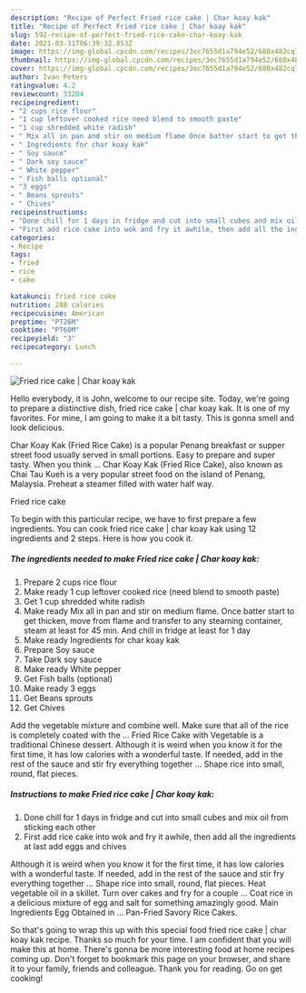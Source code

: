 ```yaml
---
description: "Recipe of Perfect Fried rice cake | Char koay kak"
title: "Recipe of Perfect Fried rice cake | Char koay kak"
slug: 592-recipe-of-perfect-fried-rice-cake-char-koay-kak
date: 2021-03-31T06:39:32.853Z
image: https://img-global.cpcdn.com/recipes/3ec7655d1a794e52/680x482cq70/fried-rice-cake-char-koay-kak-recipe-main-photo.jpg
thumbnail: https://img-global.cpcdn.com/recipes/3ec7655d1a794e52/680x482cq70/fried-rice-cake-char-koay-kak-recipe-main-photo.jpg
cover: https://img-global.cpcdn.com/recipes/3ec7655d1a794e52/680x482cq70/fried-rice-cake-char-koay-kak-recipe-main-photo.jpg
author: Ivan Peters
ratingvalue: 4.2
reviewcount: 33204
recipeingredient:
- "2 cups rice flour"
- "1 cup leftover cooked rice need blend to smooth paste"
- "1 cup shredded white radish"
- " Mix all in pan and stir on medium flame Once batter start to get thicken move from flame and transfer to any steaming container steam at least for 45 min And chill in fridge at least for 1 day"
- " Ingredients for char koay kak"
- " Soy sauce"
- " Dark soy sauce"
- " White pepper"
- " Fish balls optional"
- "3 eggs"
- " Beans sprouts"
- " Chives"
recipeinstructions:
- "Done chill for 1 days in fridge and cut into small cubes and mix oil from sticking each other"
- "First add rice cake into wok and fry it awhile, then add all the ingredients at last add eggs and chives"
categories:
- Recipe
tags:
- fried
- rice
- cake

katakunci: fried rice cake 
nutrition: 288 calories
recipecuisine: American
preptime: "PT26M"
cooktime: "PT60M"
recipeyield: "3"
recipecategory: Lunch

---
```



![Fried rice cake | Char koay kak](https://img-global.cpcdn.com/recipes/3ec7655d1a794e52/680x482cq70/fried-rice-cake-char-koay-kak-recipe-main-photo.jpg)

Hello everybody, it is John, welcome to our recipe site. Today, we're going to prepare a distinctive dish, fried rice cake | char koay kak. It is one of my favorites. For mine, I am going to make it a bit tasty. This is gonna smell and look delicious.

Char Koay Kak (Fried Rice Cake) is a popular Penang breakfast or supper street food usually served in small portions. Easy to prepare and super tasty. When you think … Char Koay Kak (Fried Rice Cake), also known as Chai Tau Kueh is a very popular street food on the island of Penang, Malaysia. Preheat a steamer filled with water half way.

Fried rice cake 

To begin with this particular recipe, we have to first prepare a few ingredients. You can cook fried rice cake | char koay kak using 12 ingredients and 2 steps. Here is how you cook it.

<!--inarticleads1-->

##### The ingredients needed to make Fried rice cake | Char koay kak:

1. Prepare 2 cups rice flour
1. Make ready 1 cup leftover cooked rice (need blend to smooth paste)
1. Get 1 cup shredded white radish
1. Make ready  Mix all in pan and stir on medium flame. Once batter start to get thicken, move from flame and transfer to any steaming container, steam at least for 45 min. And chill in fridge at least for 1 day
1. Make ready  Ingredients for char koay kak
1. Prepare  Soy sauce
1. Take  Dark soy sauce
1. Make ready  White pepper
1. Get  Fish balls (optional)
1. Make ready 3 eggs
1. Get  Beans sprouts
1. Get  Chives


Add the vegetable mixture and combine well. Make sure that all of the rice is completely coated with the … Fried Rice Cake with Vegetable is a traditional Chinese dessert. Although it is weird when you know it for the first time, it has low calories with a wonderful taste. If needed, add in the rest of the sauce and stir fry everything together … Shape rice into small, round, flat pieces. 

<!--inarticleads2-->

##### Instructions to make Fried rice cake | Char koay kak:

1. Done chill for 1 days in fridge and cut into small cubes and mix oil from sticking each other
1. First add rice cake into wok and fry it awhile, then add all the ingredients at last add eggs and chives


Although it is weird when you know it for the first time, it has low calories with a wonderful taste. If needed, add in the rest of the sauce and stir fry everything together … Shape rice into small, round, flat pieces. Heat vegetable oil in a skillet. Turn over cakes and fry for a couple … Coat rice in a delicious mixture of egg and salt for something amazingly good. Main Ingredients Egg Obtained in … Pan-Fried Savory Rice Cakes. 

So that's going to wrap this up with this special food fried rice cake | char koay kak recipe. Thanks so much for your time. I am confident that you will make this at home. There's gonna be more interesting food at home recipes coming up. Don't forget to bookmark this page on your browser, and share it to your family, friends and colleague. Thank you for reading. Go on get cooking!
